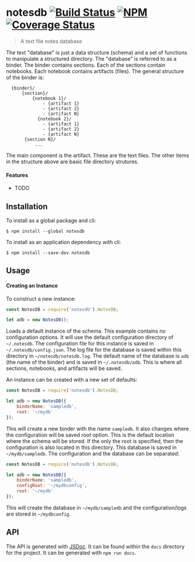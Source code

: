 # notesdb [![Build Status](https://travis-ci.org/jmquigley/notesdb.svg?branch=master)](https://travis-ci.org/jmquigley/notesdb) [![NPM](https://img.shields.io/npm/v/notesdb.svg)](https://www.npmjs.com/package/notesdb) [![Coverage Status](https://coveralls.io/repos/github/jmquigley/notesdb/badge.svg?branch=master)](https://coveralls.io/github/jmquigley/notesdb?branch=master)

> A text file notes database

The text "database" is just a data structure (schema) and a set of functions to manipulate a structured directory.  The "database" is referred to as a binder.  The binder contains sections.  Each of the sections contain notebooks.  Each notebook contains artifacts (files).  The general structure of the binder is:
 
      {binder}/
          {section}/
              {notebook 1}/
                  - {artifact 1}
                  - {artifact 2}
                  - {artifact N}
                {notebook 2}/
                  - {artifact 1}
                  - {artifact 2}
                  - {artifact N}
           {section N}/
               ...
 
 The main component is the artifact.  These are the text files.  The other items in the structure above are basic file directory strutures.

#### Features

- TODO


## Installation

To install as a global package and cli:
```
$ npm install --global notesdb
```

To install as an application dependency with cli:
```
$ npm install --save-dev notesdb
```


## Usage
#### Creating an Instance
To construct a new instance:

```javascript
const NotesDB = require('notesdb').NotesDB;

let adb = new NotesDB();
```

Loads a default instance of the schema.  This example contains no configuration options.  It will use the default configuration directory of `~/.notesdb`.  The configuration file for this instance is saved in `~/.notesdb/config.json`.  The log file for the database is saved within this directory in `~/notesdb/notesdb.log`.  The default name of the database is `adb` (the name of the binder) and is saved in `~/.notesdb/adb`.  This is where all sections, notebooks, and artifacts will be saved.

An instance can be created with a new set of defaults:

```javascript
const NotesDB = require('notesdb').NotesDB;

let adb = new NotesDB({
	binderName: 'sampledb',
	root: '~/mydb'
});
```

This will create a new binder with the name `sampledb`.  It also changes where the configuration will be saved *root* option.  This is the default location where the schema will be stored.  If the only the root is specified, then the configuration is also located in this directory.  This database is saved in `~/mydb/sampledb`.  The configuration and the database can be separated:

```javascript
const NotesDB = require('notesdb').NotesDB;

let adb = new NotesDB({
	binderName: 'sampledb',
	configRoot: '~/mydbconfig',
	root: '~/mydb'
});
```

This will create the database in `~/mydb/sampledb` and the configuration/logs are stored in `~/mydbconfig`.

#### 

## API

The API is generated with [JSDoc](https://www.npmjs.com/package/jsdoc).  It can be found within the `docs` directory for the project.  It can be generated with `npm run docs`.
